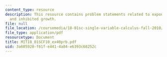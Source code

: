 ```yaml
---
content_type: resource
description: This resource contains problem statements related to exponential growth
  and inhibited growth.
file: null
file_location: /coursemedia/18-01sc-single-variable-calculus-fall-2010/3a605920f61fe4414a84e6393c68252c_MIT18_01SCF10_ex40prb.pdf
file_type: application/pdf
resourcetype: Document
title: MIT18_01SCF10_ex40prb.pdf
uid: 3a605920-f61f-e441-4a84-e6393c68252c
---
```

